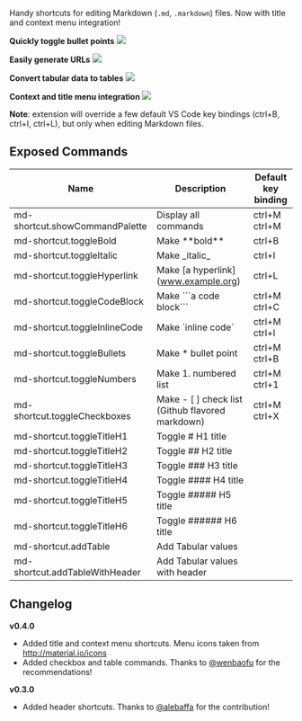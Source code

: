 
Handy shortcuts for editing Markdown (`.md`, `.markdown`) files. Now with title and context menu integration!

**Quickly toggle bullet points**
![](https://raw.githubusercontent.com/mdickin/vscode-markdown-shortcuts/master/media/demo/bullets.gif)

**Easily generate URLs**
![](https://raw.githubusercontent.com/mdickin/vscode-markdown-shortcuts/master/media/demo/urls.gif)

**Convert tabular data to tables**
![](https://raw.githubusercontent.com/mdickin/vscode-markdown-shortcuts/master/media/demo/table_with_header.gif)


**Context and title menu integration**
![](https://raw.githubusercontent.com/mdickin/vscode-markdown-shortcuts/master/media/demo/shortcut_menu.png)

**Note**: extension will override a few default VS Code key bindings (ctrl+B, ctrl+I, ctrl+L), but only when editing Markdown files.

## Exposed Commands

| Name | Description | Default key binding |
| ---- | ----------- | ------------------- |
| md-shortcut.showCommandPalette | Display all commands | ctrl+M ctrl+M |
| md-shortcut.toggleBold | Make \*\*bold\*\* | ctrl+B |
| md-shortcut.toggleItalic | Make \_italic\_ | ctrl+I |
| md-shortcut.toggleHyperlink | Make [a hyperlink]\(www.example.org) | ctrl+L |
| md-shortcut.toggleCodeBlock | Make \`\`\`a code block\`\`\` | ctrl+M ctrl+C |
| md-shortcut.toggleInlineCode | Make \`inline code\` | ctrl+M ctrl+I |
| md-shortcut.toggleBullets | Make * bullet point | ctrl+M ctrl+B |
| md-shortcut.toggleNumbers | Make 1. numbered list | ctrl+M ctrl+1 |
| md-shortcut.toggleCheckboxes | Make - [ ] check list (Github flavored markdown) | ctrl+M ctrl+X |
| md-shortcut.toggleTitleH1 | Toggle # H1 title |  |
| md-shortcut.toggleTitleH2 | Toggle ## H2 title |  |
| md-shortcut.toggleTitleH3 | Toggle ### H3 title |  |
| md-shortcut.toggleTitleH4 | Toggle #### H4 title |  |
| md-shortcut.toggleTitleH5 | Toggle ##### H5 title |  |
| md-shortcut.toggleTitleH6 | Toggle ###### H6 title |  |
| md-shortcut.addTable | Add Tabular values |  |
| md-shortcut.addTableWithHeader | Add Tabular values with header |  |

## Changelog

**v0.4.0** 
* Added title and context menu shortcuts. Menu icons taken from http://material.io/icons
* Added checkbox and table commands. Thanks to [@wenbaofu](https://github.com/wenbaofu) for the recommendations!

**v0.3.0**
* Added header shortcuts. Thanks to [@alebaffa](https://github.com/alebaffa) for the contribution!